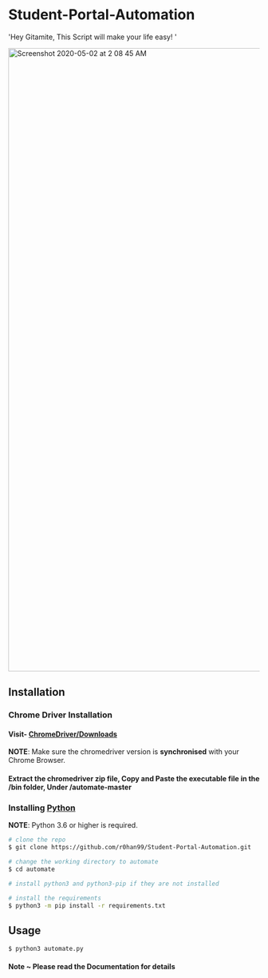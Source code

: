 # Student-Portal-Automation
'Hey Gitamite, This Script will make your life easy! '

<img width="1247" alt="Screenshot 2020-05-02 at 2 08 45 AM" src="https://user-images.githubusercontent.com/45916202/80840592-40f49d80-8c1b-11ea-88c3-ebae791d44f0.png">



## Installation

### Chrome Driver Installation 
#### Visit-  [ChromeDriver/Downloads](https://chromedriver.chromium.org/downloads)

**NOTE**: Make sure the chromedriver version is __synchronised__ with your Chrome Browser.

#### Extract the chromedriver __zip__ file, __Copy__ and __Paste__ the executable file in the /bin folder, Under /automate-master

### Installing  [Python](https://www.python.org/downloads/)

**NOTE**: Python 3.6 or higher is required.

```bash
# clone the repo
$ git clone https://github.com/r0han99/Student-Portal-Automation.git

# change the working directory to automate
$ cd automate

# install python3 and python3-pip if they are not installed

# install the requirements
$ python3 -m pip install -r requirements.txt
```

## Usage
```
$ python3 automate.py
```


#### Note ~ __Please read the Documentation for details__
